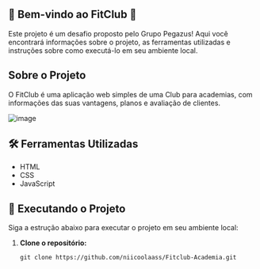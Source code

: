 ## 🎉 **Bem-vindo ao FitClub** 🚀

Este projeto é um desafio proposto pelo Grupo Pegazus! Aqui você encontrará informações sobre o projeto, as ferramentas utilizadas e instruções sobre como executá-lo em seu ambiente local.

## Sobre o Projeto

O FitClub é uma aplicação web simples de uma Club para academias, com informações das suas vantagens, planos e avaliação de clientes. 

![image](https://github.com/user-attachments/assets/676f0ce7-8d00-4c4d-afb6-2c1bbd04c870)

## 🛠️ Ferramentas Utilizadas

- HTML
- CSS
- JavaScript

## 🚀 Executando o Projeto

Siga a estrução abaixo para executar o projeto em seu ambiente local:

1. **Clone o repositório:**

   ```
   git clone https://github.com/niicoolaass/Fitclub-Academia.git
   ```
